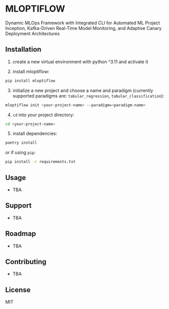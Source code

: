 # MLOPTIFLOW

Dynamic MLOps Framework with Integrated CLI for Automated ML Project Inception, Kafka-Driven Real-Time Model Monitoring, and Adaptive Canary Deployment Architectures


## Installation

1. create a new virtual environment with python ^3.11 and activate it

2. install mloptiflow:

```bash
pip install mloptiflow
```

3. initialize a new project and choose a name and paradigm (currently supported paradigms are: `tabular_regression`, `tabular_classification`):

```bash
mloptiflow init <your-project-name> --paradigm=<paradigm-name>
```

4. `cd` into your project directory:

```bash
cd <your-project-name>
```

5. install dependencies:

```bash
poetry install
```

or if using `pip`:

```bash
pip install -r requirements.txt
```

## Usage
- TBA

## Support
- TBA

## Roadmap
- TBA

## Contributing
- TBA


## License
MIT
